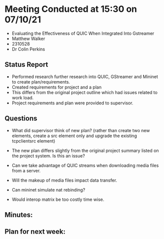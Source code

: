 # Meeting Conducted at 15:30 on 07/10/21

* Evaluating the Effectiveness of QUIC When Integrated Into Gstreamer
* Matthew Walker
* 2310528
* Dr Colin Perkins


## Status Report

* Performed research further research into QUIC, GStreamer and Mininet to create plan/requirements.
* Created requirements for project and a plan
* This differs from the original project outline which had issues related to work load.
* Project requirements and plan were provided to supervisor.

## Questions

* What did supervisor think of new plan? (rather than create two new elements, create a src element only and upgrade the existing tcpclientsrc element)
* The new plan differs slightly from the original project summary listed on the project system. Is this an issue?
* Can we take advantage of QUIC streams when downloading media files from a server.
* Will the makeup of media files impact data transfer.
* Can mininet simulate nat rebinding?

* Would interop matrix be too costly time wise.


## Minutes:




## Plan for next week:
